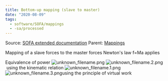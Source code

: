 ```yaml
---
title: Bottom-up mapping (slave to master)
date: "2020-08-09"
tags:
  - software/SOFA/mappings
  - -sa/processed
---
```


Source: [SOFA extended documentation](sofa-extended-documentation.md)
Parent: [Mappings](mappings.md)

Mapping of a slave forces to the master forces
Newton's law f\=Ma applies

Equivalence of power
![unknown_filename.png](./_resources/Bottom-up_mapping_(slave_to_master).resources/unknown_filename.png)
![unknown_filename.2.png](./_resources/Bottom-up_mapping_(slave_to_master).resources/unknown_filename.2.png) using the kinematic relation ![unknown_filename.1.png](./_resources/Bottom-up_mapping_(slave_to_master).resources/unknown_filename.1.png)
![unknown_filename.3.png](./_resources/Bottom-up_mapping_(slave_to_master).resources/unknown_filename.3.png)using the principle of virtual work

